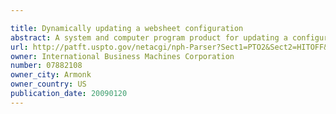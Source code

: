 ```yaml
---

title: Dynamically updating a websheet configuration
abstract: A system and computer program product for updating a configuration of a websheet. A client receives a web page including the websheet from a server. The websheet includes data values stored in a relational database table. The table includes a first set of data values displayed in cells of the websheet in response to the client receiving the web page. The table also includes a second set of data values associated with the websheet configuration. Second set data values are not displayed in the websheet in response to the client receiving the web page. A form displaying the second set is received by the client. Second set data values are updated on the form to provide an updated websheet configuration. With its updated configuration, the websheet is displayed at the client and allows data entry to modify or add first set data values.
url: http://patft.uspto.gov/netacgi/nph-Parser?Sect1=PTO2&Sect2=HITOFF&p=1&u=%2Fnetahtml%2FPTO%2Fsearch-adv.htm&r=1&f=G&l=50&d=PALL&S1=07882108&OS=07882108&RS=07882108
owner: International Business Machines Corporation
number: 07882108
owner_city: Armonk
owner_country: US
publication_date: 20090120
---
```

